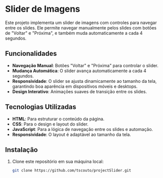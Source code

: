 # Slider de Imagens

Este projeto implementa um slider de imagens com controles para navegar entre os slides. Ele permite navegar manualmente pelos slides com botões de "Voltar" e "Próxima", e também muda automaticamente a cada 4 segundos.

## Funcionalidades

- **Navegação Manual**: Botões "Voltar" e "Próxima" para controlar o slider.
- **Mudança Automática**: O slider avança automaticamente a cada 4 segundos.
- **Responsividade**: O slider se ajusta dinamicamente ao tamanho da tela, garantindo boa aparência em dispositivos móveis e desktops.
- **Design Interativo**: Animações suaves de transição entre os slides.

## Tecnologias Utilizadas

- **HTML**: Para estruturar o conteúdo da página.
- **CSS**: Para o design e layout do slider.
- **JavaScript**: Para a lógica de navegação entre os slides e automação.
- **Responsividade**: O layout é adaptável ao tamanho da tela.

## Instalação

1. Clone este repositório em sua máquina local:
   ```bash
   git clone https://github.com/tscouto/projectSlider.git
    ```